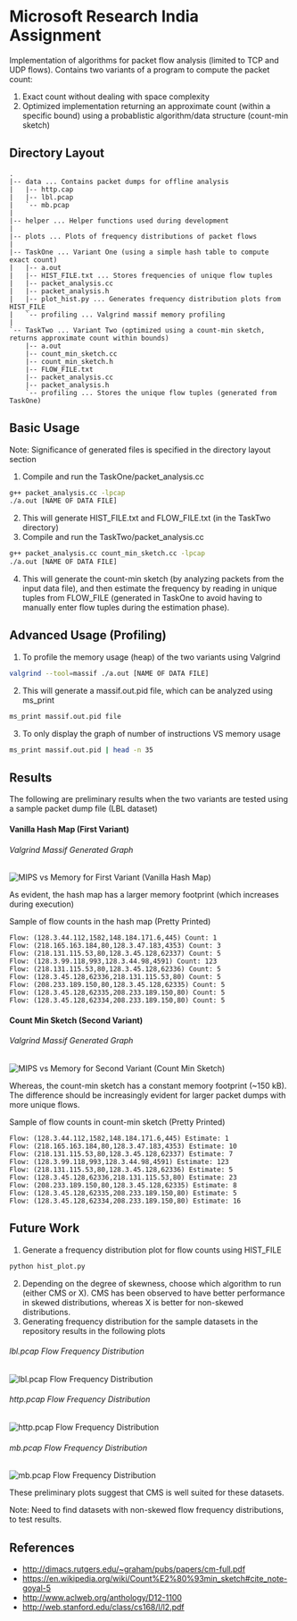 # Microsoft Research India Assignment

Implementation of algorithms for packet flow analysis (limited to TCP and UDP flows).
Contains two variants of a program to compute the packet count:
1. Exact count without dealing with space complexity
2. Optimized implementation returning an approximate count (within a specific bound) using a probablistic algorithm/data structure (count-min sketch)


## Directory Layout
```
.
|-- data ... Contains packet dumps for offline analysis
|   |-- http.cap
|   |-- lbl.pcap
|   `-- mb.pcap
|
|-- helper ... Helper functions used during development
|   
|-- plots ... Plots of frequency distributions of packet flows
|   
|-- TaskOne ... Variant One (using a simple hash table to compute exact count)
|   |-- a.out
|   |-- HIST_FILE.txt ... Stores frequencies of unique flow tuples
|   |-- packet_analysis.cc
|   |-- packet_analysis.h
|   |-- plot_hist.py ... Generates frequency distribution plots from HIST_FILE
|   `-- profiling ... Valgrind massif memory profiling
|
`-- TaskTwo ... Variant Two (optimized using a count-min sketch, returns approximate count within bounds)
    |-- a.out
    |-- count_min_sketch.cc
    |-- count_min_sketch.h
    |-- FLOW_FILE.txt
    |-- packet_analysis.cc
    |-- packet_analysis.h
    `-- profiling ... Stores the unique flow tuples (generated from TaskOne)
```
## Basic Usage
Note: Significance of generated files is specified in the directory layout section
1. Compile and run the TaskOne/packet_analysis.cc
```Bash
g++ packet_analysis.cc -lpcap
./a.out [NAME OF DATA FILE]
```
2. This will generate HIST_FILE.txt and FLOW_FILE.txt (in the TaskTwo directory)
3. Compile and run the TaskTwo/packet_analysis.cc
```Bash
g++ packet_analysis.cc count_min_sketch.cc -lpcap
./a.out [NAME OF DATA FILE]
```
4. This will generate the count-min sketch (by analyzing packets from the input data file), and then estimate the frequency by reading in unique tuples from FLOW_FILE (generated in TaskOne to avoid having to manually enter flow tuples during the estimation phase).

## Advanced Usage (Profiling)
1. To profile the memory usage (heap) of the two variants using Valgrind
```Bash
valgrind --tool=massif ./a.out [NAME OF DATA FILE]
```
2. This will generate a massif.out.pid file, which can be analyzed using ms_print
```Bash
ms_print massif.out.pid file
```
3. To only display the graph of number of instructions VS memory usage
```Bash
ms_print massif.out.pid | head -n 35
```

## Results
The following are preliminary results when the two variants are tested using a sample packet dump file (LBL dataset)

#### Vanilla Hash Map (First Variant)

###### Valgrind Massif Generated Graph

![MIPS vs Memory for First Variant (Vanilla Hash Map)](https://raw.githubusercontent.com/bhaprayan/PacketFlowAnalysis/master/assets/img/TaskOne_LBL_Memory_Profile.png)

As evident, the hash map has a larger memory footprint (which increases during execution) 

Sample of flow counts in the hash map (Pretty Printed)

```
Flow: (128.3.44.112,1582,148.184.171.6,445) Count: 1
Flow: (218.165.163.184,80,128.3.47.183,4353) Count: 3
Flow: (218.131.115.53,80,128.3.45.128,62337) Count: 5
Flow: (128.3.99.118,993,128.3.44.98,4591) Count: 123
Flow: (218.131.115.53,80,128.3.45.128,62336) Count: 5
Flow: (128.3.45.128,62336,218.131.115.53,80) Count: 5
Flow: (208.233.189.150,80,128.3.45.128,62335) Count: 5
Flow: (128.3.45.128,62335,208.233.189.150,80) Count: 5
Flow: (128.3.45.128,62334,208.233.189.150,80) Count: 5
```

#### Count Min Sketch (Second Variant)

###### Valgrind Massif Generated Graph

![MIPS vs Memory for Second Variant (Count Min Sketch)](https://raw.githubusercontent.com/bhaprayan/PacketFlowAnalysis/master/assets/img/TaskTwo_LBL_Profiling.png)

Whereas, the count-min sketch has a constant memory footprint (~150 kB). The difference should be increasingly evident for larger packet dumps with more unique flows.

Sample of flow counts in count-min sketch (Pretty Printed)
```
Flow: (128.3.44.112,1582,148.184.171.6,445) Estimate: 1
Flow: (218.165.163.184,80,128.3.47.183,4353) Estimate: 10
Flow: (218.131.115.53,80,128.3.45.128,62337) Estimate: 7
Flow: (128.3.99.118,993,128.3.44.98,4591) Estimate: 123
Flow: (218.131.115.53,80,128.3.45.128,62336) Estimate: 5
Flow: (128.3.45.128,62336,218.131.115.53,80) Estimate: 23
Flow: (208.233.189.150,80,128.3.45.128,62335) Estimate: 8
Flow: (128.3.45.128,62335,208.233.189.150,80) Estimate: 5
Flow: (128.3.45.128,62334,208.233.189.150,80) Estimate: 16
```

## Future Work
1. Generate a frequency distribution plot for flow counts using HIST_FILE
```Bash
python hist_plot.py
```
2. Depending on the degree of skewness, choose which algorithm to run (either CMS or X). CMS has been observed to have better performance in skewed distributions, whereas X is better for non-skewed distributions.
3. Generating frequency distribution for the sample datasets in the repository results in the following plots

###### lbl.pcap Flow Frequency Distribution
![lbl.pcap Flow Frequency Distribution](https://raw.githubusercontent.com/bhaprayan/PacketFlowAnalysis/master/plots/lbl_pcap_hist.png)

###### http.pcap Flow Frequency Distribution
![http.pcap Flow Frequency Distribution](https://raw.githubusercontent.com/bhaprayan/PacketFlowAnalysis/master/plots/http_pcap_hist.png)

###### mb.pcap Flow Frequency Distribution
![mb.pcap Flow Frequency Distribution](https://raw.githubusercontent.com/bhaprayan/PacketFlowAnalysis/master/plots/mb_pcap_hist.png)

These preliminary plots suggest that CMS is well suited for these datasets.

Note: Need to find datasets with non-skewed flow frequency distributions, to test results.

## References
* http://dimacs.rutgers.edu/~graham/pubs/papers/cm-full.pdf
* https://en.wikipedia.org/wiki/Count%E2%80%93min_sketch#cite_note-goyal-5
* http://www.aclweb.org/anthology/D12-1100
* http://web.stanford.edu/class/cs168/l/l2.pdf